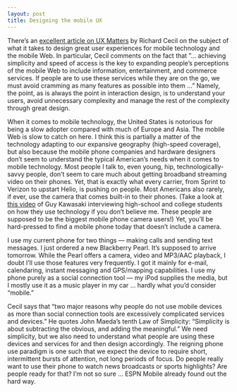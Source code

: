```yaml
---
layout: post
title: Designing the mobile UX
---
```


There’s an [excellent article on UX Matters](http://www.uxmatters.com/MT/archives/000129.php) by Richard Cecil on the subject of what it takes to design great user experiences for mobile technology and the mobile Web. In particular, Cecil comments on the fact that ”... achieving simplicity and speed of access is the key to expanding people’s perceptions of the mobile Web to include information, entertainment, and commerce services. If people are to use these services while they are on the go, we must avoid cramming as many features as possible into them …” Namely, the point, as is always the point in interaction design, is to understand your users, avoid unnecessary complexity and manage the rest of the complexity through great design.

When it comes to mobile technology, the United States is notorious for being a slow adopter compared with much of Europe and Asia. The mobile Web is slow to catch on here. I think this is partially a matter of the technology adapting to our expansive geography (high-speed coverage), but also because the mobile phone companies and hardware designers don’t seem to understand the typical American’s needs when it comes to mobile technology. Most people I talk to, even young, hip, technologically-savvy people, don’t seem to care much about getting broadband streaming video on their phones. Yet, that is exactly what every carrier, from Sprint to Verizon to upstart Helio, is pushing on people. Most Americans also rarely, if ever, use the camera that comes built-in to their phones. (Take a look at [this video](http://www.veotag.com/player/?u=wgcqpthubc) of Guy Kawasaki interviewing high-school and college students on how they use technology if you don’t believe me. These people are supposed to be the biggest mobile phone camera users!) Yet, you’ll be hard-pressed to find a mobile phone today that doesn’t include a camera.

I use my current phone for two things — making calls and sending text messages. I just ordered a new Blackberry Pearl. It’s supposed to arrive tomorrow. While the Pearl offers a camera, video and MP3/AAC playback, I doubt I’ll use those features very frequently. I got it mainly for e-mail, calendaring, instant messaging and GPS/mapping capabilities. I use my phone purely as a social connection tool — my iPod supplies the media, but I mostly use it as a music player in my car … hardly what you’d consider “mobile.”

Cecil says that “two major reasons why people do not use mobile devices as more than social connection tools are excessively complicated services and devices.” He quotes John Maeda’s tenth Law of Simplicity: “Simplicity is about subtracting the obvious, and adding the meaningful.” We need simplicity, but we also need to understand what people are using these devices and services for and then design accordingly. The reigning phone use paradigm is one such that we expect the device to require short, intermittent bursts of attention, not long periods of focus. Do people really want to use their phone to watch news broadcasts or sports highlights? Are people ready for that? I’m not so sure … ESPN Mobile already found out the hard way.

